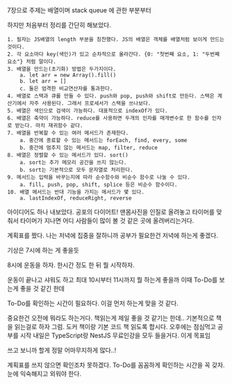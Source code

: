 7장으로 주제는 배열이며 stack queue 에 관한 부분부터 
 
하지만 처음부터 정리를 간단히 해보았다. 

	1. 필자는 JS배열의 length 부분을 칭찬했다. JS의 배열은 객체를 배열처럼 보이게 만드는 것이다.
	2. 각 요소마다 key(색인)가 있고 순차적으로 올라간다. {0: "첫번째 요소, 1: "두번째 요소"} 처럼 말이다.
	3. 배열을 만드는(초기화) 방법은 두가지이다. 
		a. let arr = new Array().fill() 
		b. let arr = []
		c. 둘은 엄격한 비교연산자를 통과한다.
	4. 배열로 스택과 큐를 만들 수 있다. push와 pop, push와 shift로 만든다. 스택은 계산기에서 자주 사용된다. 그래서 프로세서가 스택을 쓰나보다.
	5. 배열은 색인으로 검색이 가능하다. 대표적으로 indexOf가 있다. 
	6. 배열은 축약이 가능하다. reduce를 사용하면 두개의 인자를 매개변수로 한 함수를 인자로 받는다. 마치 재귀함수 같다. 
	7. 배열을 반복할 수 있는 여러 메서드가 존재한다.
		a. 중간에 종료할 수 있는 메서드는 forEach, find, every, some 
		b. 중간에 멈추지 않는 메서드는 map, filter, reduce
	8. 배열은 정렬할 수 있는 메서드가 있다. sort()
		a. sort는 추가 메모리 공간을 쓰지 않는다.
		b. sort는 기본적으로 모두 문자열로 처리한다.
	9. 메서드는 입력을 바꾸는지에 따라 순수함수와 비순수 함수로 나눌 수 있다. 
		a. fill, push, pop, shift, splice 등은 비순수 함수이다.
	10. 배열 메서드는 반대 기능을 가지는 메서드가 몇 있다.
		a. lastIndexOf, reduceRight, reverse 
		
		
아이디어도 하나 내보았다. 공포의 다이어트!
맨몸사진을 인질로 올려놓고 타이머를 맞춰서 타이머가 지나면 어디 사람들이 많이 볼 것 같은 곳에 올려버리는거다.

계획표를 짰다. 
나는 저녁에 집중을 잘하니까 공부가 필요한건 저녁에 하는게 좋겠다. 

기상은 7시에 하는 게 좋을듯 

8시에 운동을 하자. 한시간 정도 한 뒤 뭘 시작하자. 

운동이 끝나고 샤워도 하고 최대 10시부터 11시까지 뭘 하는게 좋을까
이때 To-Do를 보는게 좋을 것 같긴 한데

To-Do를 확인하는 시간이 필요하다. 이걸 먼저 하는게 맞을 것 같다. 

중요한건 오전에 뭐라도 하는거다. 
책읽는게 제일 좋을 것 같기는 한데.. 
기본적으로 책을 읽는걸로 하자 그럼. 
도커 책이랑 기본 코드 책 읽도록 합시다. 
오후에는 점심먹고 공부를 시작
내일은 TypeScript랑 NestJS 무료인강을 모두 들을거다. 이게 목표임

쓰고 보니까 할게 정말 어마무지하게 많다..! 

계획표를 쓰지 않으면 확인조차 못하겠다. To-Do를 꼼꼼하게 확인하는 시간을 꼭 갖자. 눈에 익숙해지고 외워야 한다.
